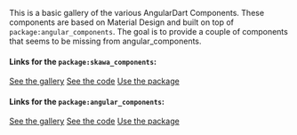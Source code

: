 This is a basic gallery of the various AngularDart Components. These components are based on Material Design
and built on top of `package:angular_components`. The goal is to provide a couple of components that seems to be missing from angular_components.

#### Links for the `package:skawa_components`:

[See the gallery](https://skawa-universe.github.io/skawa_components_example/)
[See the code](https://github.com/skawa-universe/skawa_components_example/blob/master/web/index.html)
[Use the package](https://github.com/skawa-universe/skawa_components)

#### Links for the `package:angular_components`:

[See the gallery](https://dart-lang.github.io/angular_components_example/)
[See the code](https://github.com/dart-lang/angular_components_example/blob/master/lib/app_component.html)
[Use the package](https://pub.dev/packages/angular_components)
